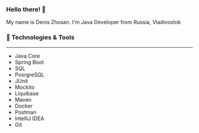 ### Hello there! 👋
My name is Denis Zhosan. I'm Java Developer from Russia, Vladivostok

### 🔧 Technologies & Tools
***
* Java Core
* Spring Boot
* SQL
* PosrgreSQL
* JUnit
* Mockito
* Liquibase
* Maven
* Docker
* Postman
* IntelliJ IDEA
* Git

<!--
**ZhosanDenis/ZhosanDenis** is a ✨ _special_ ✨ repository because its `README.md` (this file) appears on your GitHub profile.

Here are some ideas to get you started:

- 🔭 I’m currently working on ...
- 🌱 I’m currently learning ...
- 👯 I’m looking to collaborate on ...
- 🤔 I’m looking for help with ...
- 💬 Ask me about ...
- 📫 How to reach me: ...
- 😄 Pronouns: ...
- ⚡ Fun fact: ...
-->
